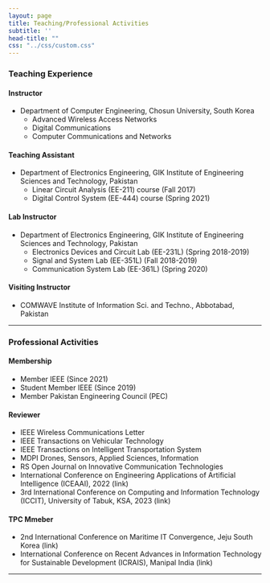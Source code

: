 ```yaml
---
layout: page
title: Teaching/Professional Activities
subtitle: ''
head-title: ""
css: "../css/custom.css"
---
```


### Teaching Experience

#### Instructor        
- Department of Computer Engineering, Chosun University, South Korea
  - Advanced Wireless Access Networks
  - Digital Communications
  - Computer Communications and Networks

#### Teaching Assistant        
- Department of Electronics Engineering, GIK Institute of Engineering Sciences and Technology, Pakistan
  - Linear Circuit Analysis (EE-211) course (Fall 2017)
  - Digital Control System (EE-444) course (Spring 2021)

#### Lab Instructor        
- Department of Electronics Engineering, GIK Institute of Engineering Sciences and Technology, Pakistan
  - Electronics Devices and Circuit Lab (EE-231L) (Spring 2018-2019)
  - Signal and System Lab (EE-351L) (Fall 2018-2019)
  - Communication System Lab (EE-361L) (Spring 2020)

#### Visiting Instructor        
- COMWAVE Institute of Information Sci. and Techno., Abbotabad, Pakistan

----
  
### Professional Activities

#### Membership
- Member IEEE (Since 2021)
- Student Member IEEE (Since 2019)
- Member Pakistan Engineering Council (PEC)

#### Reviewer 
- IEEE Wireless Communications Letter
- IEEE Transactions on Vehicular Technology
- IEEE Transactions on Intelligent Transportation System
- MDPI Drones, Sensors, Applied Sciences, Information
- RS Open Journal on Innovative Communication Technologies
- International Conference on Engineering Applications of Artificial Intelligence (ICEAAI), 2022 (link)
- 3rd International Conference on Computing and Information Technology (ICCIT), University of Tabuk, KSA, 2023 (link)


#### TPC Mmeber
- 2nd International Conference on Maritime IT Convergence, Jeju South Korea (link)
- International Conference on Recent Advances in Information Technology for Sustainable Development (ICRAIS), Manipal India (link)

----
